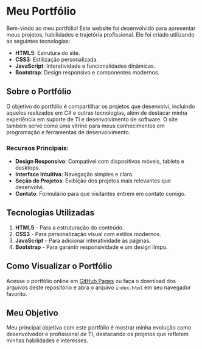 # Meu Portfólio

Bem-vindo ao meu portfólio! Este website foi desenvolvido para apresentar meus projetos, habilidades e trajetória profissional. Ele foi criado utilizando as seguintes tecnologias:

- **HTML5**: Estrutura do site.
- **CSS3**: Estilização personalizada.
- **JavaScript**: Interatividade e funcionalidades dinâmicas.
- **Bootstrap**: Design responsivo e componentes modernos.

## Sobre o Portfólio

O objetivo do portfólio é compartilhar os projetos que desenvolvi, incluindo aqueles realizados em C# e outras tecnologias, além de destacar minha experiência em suporte de TI e desenvolvimento de software. O site também serve como uma vitrine para meus conhecimentos em programação e ferramentas de desenvolvimento.

### Recursos Principais:
- **Design Responsivo**: Compatível com dispositivos móveis, tablets e desktops.
- **Interface Intuitiva**: Navegação simples e clara.
- **Seção de Projetos**: Exibição dos projetos mais relevantes que desenvolvi.
- **Contato**: Formulário para que visitantes entrem em contato comigo.

## Tecnologias Utilizadas

1. **HTML5** - Para a estruturação do conteúdo.
2. **CSS3** - Para personalização visual com estilos modernos.
3. **JavaScript** - Para adicionar interatividade às páginas.
4. **Bootstrap** - Para garantir responsividade e um design limpo.

## Como Visualizar o Portfólio

Acesse o portfólio online em [GitHub Pages](https://alencarrgabriel.github.io/#portfolio) ou faça o download dos arquivos deste repositório e abra o arquivo `index.html` em seu navegador favorito.

## Meu Objetivo

Meu principal objetivo com este portfólio é mostrar minha evolução como desenvolvedor e profissional de TI, destacando os projetos que refletem minhas habilidades e interesses.

